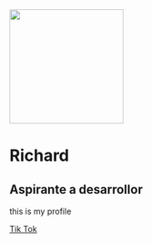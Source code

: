 <html>
  <head>
    <link href="style.css" rel="stylesheet" />
  </head>
  <body>
    <img
      src="https://cincodias.elpais.com/smartlife/2022/01/03/lifestyle/1641222886_300385.html"
      width="200"
    />
    <h1>Richard</h1>
    <h2>Aspirante a desarrollor</h2>
    <p>this is my profile</p>
    <p>
      <a href="https://www.tiktok.com/@simons.torres?_t=ZM-8tftaNojcjl&_r=1"
        >Tik Tok</a>
    </p>
  </body>
</html>